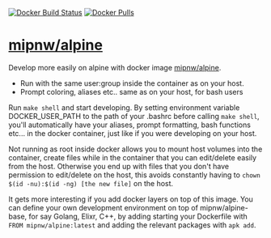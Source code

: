 [![Docker Build Status](https://img.shields.io/docker/cloud/build/mipnw/alpine)](https://hub.docker.com/r/mipnw/alpine)
[![Docker Pulls](https://img.shields.io/docker/pulls/mipnw/alpine)](https://hub.docker.com/r/mipnw/alpine)

# [mipnw/alpine](https://github.com/mipnw/alpine)

Develop more easily on alpine with docker image [mipnw/alpine](https://hub.docker.com/r/mipnw/alpine).
* Run with the same user:group inside the container as on your host. 
* Prompt coloring, aliases etc.. same as on your host, for bash users

Run `make shell` and start developing. By setting environment variable DOCKER_USER_PATH to the path of your .bashrc before calling `make shell`, you'll automatically have your aliases, prompt formatting, bash functions etc... in the docker container, just like if you were developing on your host.

Not running as root inside docker allows you to mount host volumes into the container, create files while in the container that you can edit/delete easily from the host. Otherwise you end up with files that you don't have permission to edit/delete on the host, this avoids constantly having to `chown $(id -nu):$(id -ng) [the new file]` on the host.

It gets more interesting if you add docker layers on top of this image. You can define your own development environment on top of mipnw/alpine-base, for say Golang, Elixr, C++, by adding starting your Dockerfile with `FROM mipnw/alpine:latest` and adding the relevant packages with `apk add`.